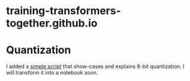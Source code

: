 # training-transformers-together.github.io

# Quantization

I added a [simple script](quantization/quant.py) that show-cases and explains 8-bit quantization. I will transform it into a notebook soon.
